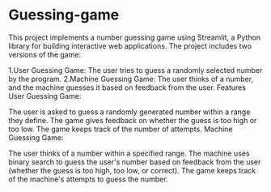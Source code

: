 # Guessing-game
This project implements a number guessing game using Streamlit, a Python library for building interactive web applications. The project includes two versions of the game:

1.User Guessing Game: The user tries to guess a randomly selected number by the program.
2.Machine Guessing Game: The user thinks of a number, and the machine guesses it based on feedback from the user.
Features
User Guessing Game:

The user is asked to guess a randomly generated number within a range they define.
The game gives feedback on whether the guess is too high or too low.
The game keeps track of the number of attempts.
Machine Guessing Game:

The user thinks of a number within a specified range.
The machine uses binary search to guess the user's number based on feedback from the user (whether the guess is too high, too low, or correct).
The game keeps track of the machine's attempts to guess the number.
